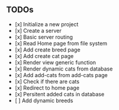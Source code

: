 ## TODOs

-    [x] Initialize a new project
-    [x] Create a server
-    [x] Basic server routing
-    [x] Read Home page from file system
-    [x] Add create breed page
-    [x] Add create cat page
-    [x] Render view generic function
-    [x] Render dynamic cats from database
-    [x] Add add-cats from add-cats page
-    [x] Check if there are cats
-    [x] Redirect to home page
-    [x] Persitent added cats in database
-    [ ] Add dynamic breeds
